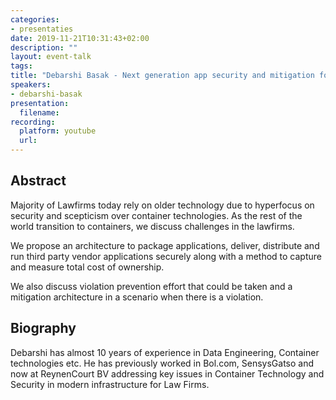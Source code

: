```yaml
---
categories:
- presentaties
date: 2019-11-21T10:31:43+02:00
description: ""
layout: event-talk
tags:
title: "Debarshi Basak - Next generation app security and mitigation for Lawfirms"
speakers:
- debarshi-basak
presentation:
  filename: 
recording:
  platform: youtube
  url: 
---
```


## Abstract

Majority of Lawfirms today rely on older technology due to hyperfocus on security and scepticism over container technologies. As the rest of the world transition to containers, we discuss challenges in the lawfirms.

We propose an architecture to package applications, deliver, distribute and run third party vendor applications securely along with a method to capture and measure total cost of ownership.

We also discuss violation prevention effort that could be taken and a mitigation architecture in a scenario when there is a violation.

## Biography

Debarshi has almost 10 years of experience in Data Engineering, Container technologies etc. He has previously worked in Bol.com, SensysGatso and now at ReynenCourt BV addressing key issues in Container Technology and Security in modern infrastructure for Law Firms.